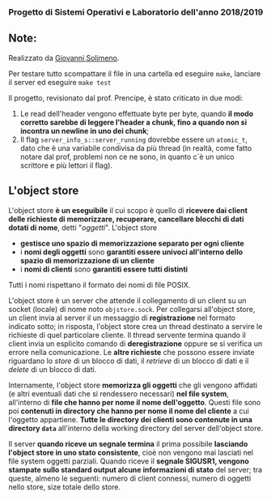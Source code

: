 ### Progetto di Sistemi Operativi e Laboratorio dell'anno 2018/2019

## Note:
Realizzato da [Giovanni Solimeno](https://www.facebook.com/CraxGf).

Per testare tutto scompattare il file in una cartella ed eseguire ```make```, lanciare il server ed eseguire ```make test```

Il progetto, revisionato dal prof. Prencipe, è stato criticato in due modi:
1) Le read dell'header vengono effettuate byte per byte, quando **il modo corretto sarebbe di leggere l'header a chunk, fino a quando non si incontra un newline in uno dei chunk**;
2) Il flag ```server_info_s::server_running``` dovrebbe essere un ```atomic_t```, dato che è una variabile condivisa da più thread (in realtà, come fatto notare dal prof, problemi non ce ne sono, in quanto c`è un unico scrittore e più lettori il flag).

## L'object store
L'object store **è un eseguibile** il cui scopo è quello di **ricevere dai client delle richieste di memorizzare, recuperare, cancellare blocchi di dati dotati di nome**, detti "*oggetti*". L'object store
- **gestisce uno spazio di memorizzazione separato per ogni cliente**
- i **nomi degli oggetti** sono **garantiti essere univoci all'interno dello spazio di memorizzazione di un cliente**
- i **nomi di clienti** sono **garantiti essere tutti distinti**

Tutti i nomi rispettano il formato dei nomi di file POSIX.

L'object store è un server che attende il collegamento di un client su un socket (locale) di nome noto `objstore.sock`. Per collegarsi all'object store, un client invia al server il un messaggio di **registrazione** nel formato indicato sotto; in risposta, l'object store crea un thread destinato a servire le richieste di quel particolare cliente. Il thread servente termina quando il client invia un esplicito comando di **deregistrazione** oppure se si verifica un errore nella comunicazione. Le **altre richieste** che possono essere inviate riguardano lo *store* di un blocco di dati, il *retrieve* di un blocco di dati e il *delete* di un blocco di dati.

Internamente, l'object store **memorizza gli oggetti** che gli vengono affidati (e altri eventuali dati che si rendessero necessari) **nel file system**, all'interno di **file che hanno per nome il nome dell'oggetto**. Questi file sono poi **contenuti in directory che hanno per nome il nome del cliente** a cui l'oggetto appartiene. **Tutte le directory dei clienti sono contenute in una directory `data`** all'interno della working directory del server dell'object store.

Il server **quando riceve un segnale termina** il prima possibile **lasciando l'object store in uno stato consistente**, cioè non vengono mai lasciati nel file system oggetti parziali. Quando riceve il **segnale SIGUSR1, vengono stampate sullo standard output alcune informazioni di stato** del server; tra queste, almeno le seguenti: numero di client connessi, numero di oggetti nello store, size totale dello store.
